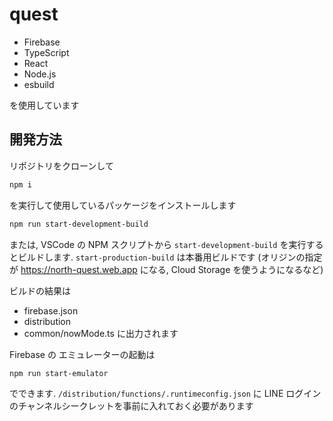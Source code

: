 # quest

- Firebase
- TypeScript
- React
- Node.js
- esbuild

を使用しています

## 開発方法

リポジトリをクローンして

```ps1
npm i
```

を実行して使用しているパッケージをインストールします

```ps1
npm run start-development-build
```

または, VSCode の NPM スクリプトから `start-development-build` を実行するとビルドします.
`start-production-build` は本番用ビルドです (オリジンの指定が https://north-quest.web.app になる, Cloud Storage を使うようになるなど)

ビルドの結果は

- firebase.json
- distribution
- common/nowMode.ts
  に出力されます

Firebase の エミュレーターの起動は

```ps1
npm run start-emulator
```

でできます. `/distribution/functions/.runtimeconfig.json` に LINE ログインのチャンネルシークレットを事前に入れておく必要があります
